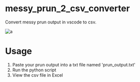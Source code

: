# messy_prun_2_csv_converter
Convert messy prun output in vscode to csv.

![a](https://user-images.githubusercontent.com/45335927/216105493-ba2d610a-69a8-419b-a148-7c83ed0718c5.png)

# Usage

1. Paste your prun output into a txt file named 'prun_output.txt'
2. Run the python script
3. View the csv file in Excel

